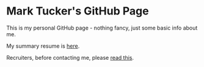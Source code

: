 # Mark Tucker's GitHub Page

This is my personal GitHub page - nothing fancy, just some basic info about me.

My summary resume is [here](resume.md).

Recruiters, before contacting me, please [read this](recruiters.md).
